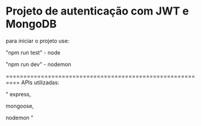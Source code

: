 Projeto de autenticação com JWT e MongoDB
==========================================================
para iniciar o projeto use:

"npm run test" - node

"npm run dev" - nodemon

==========================================================
APIs utilizadas:

"
express,

mongoose,

nodemon
"
